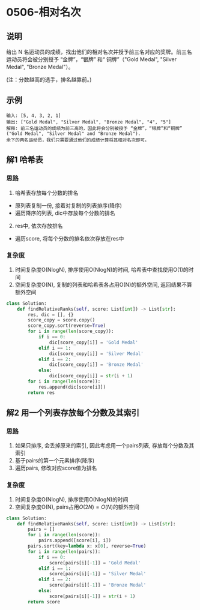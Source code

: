 # 0506-相对名次

## 说明
给出 N 名运动员的成绩，找出他们的相对名次并授予前三名对应的奖牌。前三名运动员将会被分别授予 “金牌”，“银牌” 和“ 铜牌”（"Gold Medal", "Silver Medal", "Bronze Medal"）。

(注：分数越高的选手，排名越靠前。)

## 示例
```
输入: [5, 4, 3, 2, 1]
输出: ["Gold Medal", "Silver Medal", "Bronze Medal", "4", "5"]
解释: 前三名运动员的成绩为前三高的，因此将会分别被授予 “金牌”，“银牌”和“铜牌” ("Gold Medal", "Silver Medal" and "Bronze Medal").
余下的两名运动员，我们只需要通过他们的成绩计算将其相对名次即可。
```

## 解1 哈希表

### 思路
1. 哈希表存放每个分数的排名
- 原列表复制一份, 接着对复制的列表排序(降序)
- 遍历降序的列表, dic中存放每个分数的排名
2. res中, 依次存放排名
- 遍历score, 将每个分数的排名依次存放在res中

### 复杂度
1. 时间复杂度O(NlogN), 排序使用O(NlogN)的时间, 哈希表中查找使用O(1)的时间
2. 空间复杂度O(N), 复制的列表和哈希表各占用O(N)的额外空间, 返回结果不算额外空间

```python
class Solution:
    def findRelativeRanks(self, score: List[int]) -> List[str]:
        res, dic = [], {}
        score_copy = score.copy()
        score_copy.sort(reverse=True)
        for i in range(len(score_copy)):
            if i == 0:
                dic[score_copy[i]] = 'Gold Medal'
            elif i == 1:
                dic[score_copy[i]] = 'Silver Medal'
            elif i == 2:
                dic[score_copy[i]] = 'Bronze Medal'
            else:
                dic[score_copy[i]] = str(i + 1)
        for i in range(len(score)):
            res.append(dic[score[i]])
        return res
```

## 解2 用一个列表存放每个分数及其索引

### 思路
1. 如果只排序, 会丢掉原来的索引, 因此考虑用一个pairs列表, 存放每个分数及其索引
2. 基于pairs的第一个元素排序(降序)
3. 遍历pairs, 修改对应score值为排名

### 复杂度
1. 时间复杂度O(NlogN), 排序使用O(NlogN)的时间
2. 空间复杂度O(N), pairs占用$O(2N)=O(N)$的额外空间

```python
class Solution:
    def findRelativeRanks(self, score: List[int]) -> List[str]:
        pairs = []
        for i in range(len(score)):
            pairs.append([score[i], i])
        pairs.sort(key=lambda x: x[0], reverse=True)
        for i in range(len(pairs)):
            if i == 0:
                score[pairs[i][-1]] = 'Gold Medal'
            elif i == 1:
                score[pairs[i][-1]] = 'Silver Medal'
            elif i == 2:
                score[pairs[i][-1]] = 'Bronze Medal'
            else:
                score[pairs[i][-1]] = str(i + 1)
        return score
```